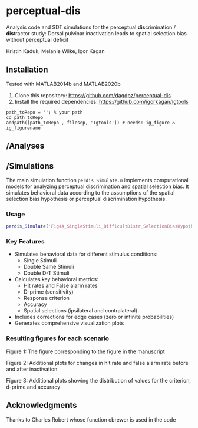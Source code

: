 # perceptual-dis

Analysis code and SDT simulations for the perceptual **dis**crimination / **dis**tractor study: Dorsal pulvinar inactivation leads to spatial selection bias without perceptual deficit

Kristin Kaduk, Melanie Wilke, Igor Kagan 


## Installation
Tested with MATLAB2014b and MATLAB2020b
1. Clone this repository: https://github.com/dagdpz/perceptual-dis
2. Install the required dependencies: https://github.com/igorkagan/Igtools 

``` 
path_toRepo = ''; % your path
cd path_toRepo 
addpath([path_toRepo , filesep, 'Igtools']) # needs: ig_figure & ig_figurename

```

## /Analyses

## /Simulations

The main simulation function `perdis_Simulate.m` implements computational models for analyzing perceptual discrimination and spatial selection bias. It simulates behavioral data according to the assumptions of the spatial selection bias hypothesis or perceptual discrimination hypothesis.

### Usage
```matlab
perdis_Simulate('Fig4A_SingleStimuli_DifficultDistr_SelectionBiasHypothesis');
```

### Key Features
- Simulates behavioral data for different stimulus conditions:
  - Single Stimuli
  - Double Same Stimuli
  - Double D-T Stimuli
- Calculates key behavioral metrics:
  - Hit rates and False alarm rates
  - D-prime (sensitivity)
  - Response criterion
  - Accuracy
  - Spatial selections (ipsilateral and contralateral)
- Includes corrections for edge cases (zero or infinite probabilities)
- Generates comprehensive visualization plots

### Resulting figures for each scenario 

Figure 1: The figure corresponding to the figure in the manuscript

Figure 2: Additional plots for changes in hit rate and false alarm rate before and after inactivation

Figure 3: Additional plots showing the distribution of values for the criterion, d-prime and accuracy


## Acknowledgments
Thanks to Charles Robert whose function cbrewer is used in the code

